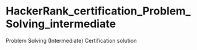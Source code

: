 # HackerRank_certification_Problem_Solving_intermediate
Problem Solving (Intermediate) Certification solution
